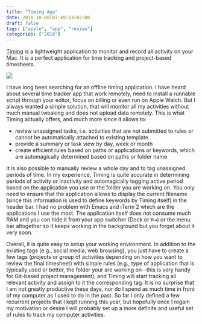 ```yaml
---
title: "Timing App"
date: 2018-10-08T07:49:13+02:00
draft: false
tags: ["apple", "app", "review"]
categories: ["2018"]
---
```


[Timing](https://timingapp.com) is a lightweight application to monitor and record all activity on your Mac. It is a perfect application for time tracking and project-based timesheets.

<!--more-->

![](/img/2018-10-08-08-28-35.png)

I have long been searching for an offline timing application. I have heard about several time tracker app that work remotely, need to install a runnable script through your editor, focus on billing or even run on Apple Watch. But I always wanted a simple solution, that will monitor all my activities without much manual tweaking and does not upload data remotely. This is what Timing actually offers, and much more since it allows to:

- review unassigned tasks, i.e. activities that are not submitted to rules or cannot be automatically attached to existing template
- provide a summary or task view by day, week or month
- create efficient rules based on paths or applications or keywords, which are automagically determined based on paths or folder name

It is also possible to manually review a whole day and to tag unassigned periods of time. In my experience, Timing is quite accurate in determining periods of activity or inactivity and automagically tagging active period based on the application you use or the folder you are working on. You only need to ensure that the application allows to display the current filename (since this information is used to define keywords by Timing itself) in the header bar. I had no problem with Emacs and iTerm 2 which are the applications I use the most. The application itself does not consume much RAM and you can hide it from your app switcher (Dock or <kbd>⌘⇥</kbd>) or the menu bar altogether so it keeps working in the background but you forget about it very soon.

Overall, it is quite easy to setup your working environment. In addition to the existing tags (e.g., social media, web browsing), you just have to create a few tags (projects or group of activities depending on how you want to review the final timesheet) with simple rules (e.g., type of application that is typically used or better, the folder your are working on--this is very handy for Git-based project management), and Timing will start tracking all relevant activity and assign to it the corresponding tag. It is no surprise that I am not greatly productive these days, nor do I spend as much time in front of my computer as I used to do in the past. So far I only defined a few recurrent projects that I kept running this year, but hopefully once I regain my motivation or desire I will probably set up a more definite and useful set of rules to track my computer activities.
